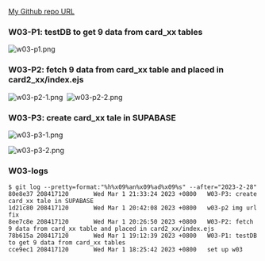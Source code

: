 [My Github repo URL ](https://github.com/208417120/1112_WP2_DEMO_20)

### W03-P1: testDB to get 9 data from card_xx tables 

![w03-p1.png](https://hahvwqxedmlldgfvyjio.supabase.co/storage/v1/object/public/demo-20/md_img/w03-p1.png)

### W03-P2: fetch 9 data from card_xx table and placed in card2_xx/index.ejs 

![w03-p2-1.png](https://hahvwqxedmlldgfvyjio.supabase.co/storage/v1/object/public/demo-20/md_img/w03-p2-1.png) 
![w03-p2-2.png](https://hahvwqxedmlldgfvyjio.supabase.co/storage/v1/object/public/demo-20/md_img/w03-p2-2.png)

### W03-P3: create card_xx tale in SUPABASE

![w03-p3-1.png](https://hahvwqxedmlldgfvyjio.supabase.co/storage/v1/object/public/demo-20/md_img/w03-p3-1.png)

![w03-p3-2.png](https://hahvwqxedmlldgfvyjio.supabase.co/storage/v1/object/public/demo-20/md_img/w03-p3-2.png)

### W03-logs

```
$ git log --pretty=format:"%h%x09%an%x09%ad%x09%s" --after="2023-2-28"
80e8e37 208417120       Wed Mar 1 21:33:24 2023 +0800   W03-P3: create card_xx tale in SUPABASE
1d21c80 208417120       Wed Mar 1 20:42:08 2023 +0800   w03-p2 img url fix
8ee7c8e 208417120       Wed Mar 1 20:26:50 2023 +0800   W03-P2: fetch 9 data from card_xx table and placed in card2_xx/index.ejs
78b615a 208417120       Wed Mar 1 19:12:39 2023 +0800   W03-P1: testDB to get 9 data from card_xx tables
cce9ec1 208417120       Wed Mar 1 18:25:42 2023 +0800   set up w03
```
